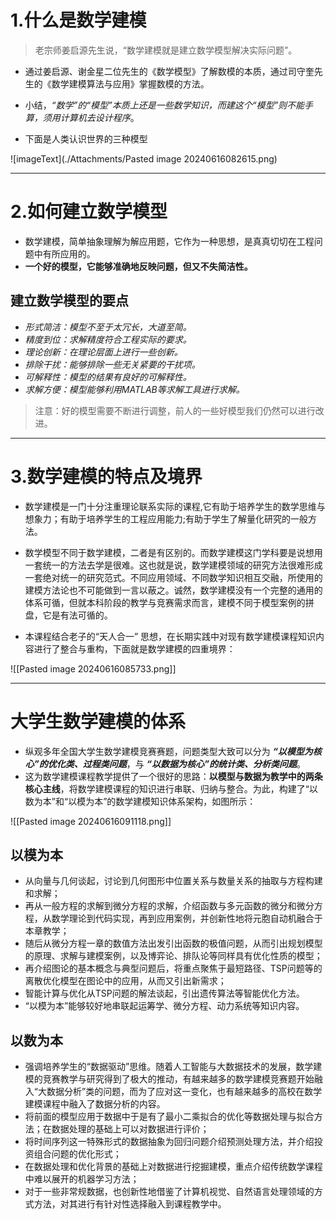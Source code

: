 # 1.什么是数学建模

>  老宗师姜启源先生说，“数学建模就是建立数学模型解决实际问题”。

-  通过姜启源、谢金星二位先生的《数学模型》了解数模的本质，通过司守奎先生的《数学建模算法与应用》掌握数模的方法。
-  小结，*“数学”的“模型”本质上还是一些数学知识，而建这个“模型”则不能手算，须用计算机去设计程序*。

-  下面是人类认识世界的三种模型

![imageText](./Attachments/Pasted image 20240616082615.png)

---

# 2.如何建立数学模型

-  数学建模，简单抽象理解为解应用题，它作为一种思想，是真真切切在工程问题中有所应用的。
-  **一个好的模型，它能够准确地反映问题，但又不失简洁性。**

## 建立数学模型的要点

- *形式简洁：模型不至于太冗长，大道至简。*
- *精度到位：求解精度符合工程实际的要求。*
- *理论创新：在理论层面上进行一些创新。*
- *排除干扰：能够排除一些无关紧要的干扰项。*
- *可解释性：模型的结果有良好的可解释性。*
- *求解方便：模型能够利用MATLAB等求解工具进行求解。*

>  注意：好的模型需要不断进行调整，前人的一些好模型我们仍然可以进行改进。

---

# 3.数学建模的特点及境界

-  数学建模是一门十分注重理论联系实际的课程,它有助于培养学生的数学思维与想象力；有助于培养学生的工程应用能力;有助于学生了解量化研究的一般方法。
-  数学模型不同于数学建模，二者是有区别的。而数学建模这门学科要是说想用一套统一的方法去学是很难。这也就是说，数学建模领域的研究方法很难形成一套绝对统一的研究范式。不同应用领域、不同数学知识相互交融，所使用的建模方法论也不可能做到一言以蔽之。诚然，数学建模没有一个完整的通用的体系可循，但就本科阶段的教学与竞赛需求而言，建模不同于模型案例的拼盘，它是有法可循的。

-  本课程结合老子的“天人合一” 思想，在长期实践中对现有数学建模课程知识内容进行了整合与重构，下面就是数学建模的四重境界：

![[Pasted image 20240616085733.png]]

---

# 大学生数学建模的体系

-  纵观多年全国大学生数学建模竞赛赛题，问题类型大致可以分为 ***“以模型为核心”的优化类、过程类问题***，与 ___“以数据为核心”的统计类、分析类问题___。
-  这为数学建模课程教学提供了一个很好的思路：**以模型与数据为教学中的两条核心主线**，将数学建模课程的知识进行串联、归纳与整合。为此，构建了“以数为本”和“以模为本”的数学建模知识体系架构，如图所示：

![[Pasted image 20240616091118.png]]

## 以模为本

-  从向量与几何谈起，讨论到几何图形中位置关系与数量关系的抽取与方程构建和求解；
-  再从一般方程的求解到微分方程的求解，介绍函数与多元函数的微分和微分方程，从数学理论到代码实现，再到应用案例，并创新性地将元胞自动机融合于本章教学；
-  随后从微分方程一章的数值方法出发引出函数的极值问题，从而引出规划模型的原理、求解与建模案例，以及博弈论、排队论等同样具有优化性质的模型；
-  再介绍图论的基本概念与典型问题后，将重点聚焦于最短路径、TSP问题等的离散优化模型在图论中的应用，从而又引出新需求；
-  智能计算与优化从TSP问题的解法谈起，引出遗传算法等智能优化方法。
-  “以模为本”能够较好地串联起运筹学、微分方程、动力系统等知识内容。

## 以数为本

- 强调培养学生的“数据驱动”思维。随着人工智能与大数据技术的发展，数学建模的竞赛教学与研究得到了极大的推动，有越来越多的数学建模竞赛题开始融入“大数据分析”类的问题，而为了应对这一变化，也有越来越多的高校在数学建模课程中融入了数据分析的内容。
-  将前面的模型应用于数据中于是有了最小二乘拟合的优化等数据处理与拟合方法；在数据处理的基础上可以对数据进行评价；
-  将时间序列这一特殊形式的数据抽象为回归问题介绍预测处理方法，并介绍投资组合问题的优化形式；
-  在数据处理和优化背景的基础上对数据进行挖掘建模，重点介绍传统数学课程中难以展开的机器学习方法；
-  对于一些非常规数据，也创新性地借鉴了计算机视觉、自然语言处理领域的方式方法，对其进行有针对性选择融入到课程教学中。
